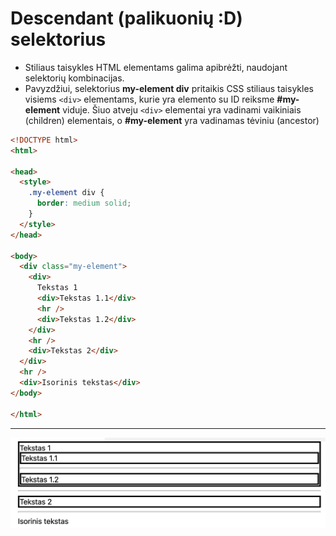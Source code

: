 # Descendant (palikuonių :D) selektorius

* Stiliaus taisykles HTML elementams galima apibrėžti, naudojant selektorių kombinacijas.
* Pavyzdžiui, selektorius **my-element div** pritaikis CSS stiliaus taisykles visiems `<div>` elementams, kurie yra elemento su ID reiksme **#my-element** viduje. Šiuo atveju `<div>` elementai yra vadinami vaikiniais (children) elementais, o **#my-element** yra vadinamas tėviniu (ancestor)

```html
<!DOCTYPE html>
<html>

<head>
  <style>
    .my-element div {
      border: medium solid;
    }
  </style>
</head>

<body>
  <div class="my-element">
    <div>
      Tekstas 1
      <div>Tekstas 1.1</div>
      <hr />
      <div>Tekstas 1.2</div>
    </div>
    <hr />
    <div>Tekstas 2</div>
  </div>
  <hr />
  <div>Isorinis tekstas</div>
</body>

</html>
```

---

![Descendant selektorius](./image/descendant_selector.png)
